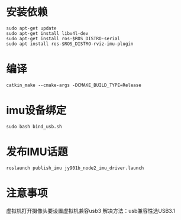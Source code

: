 # 安装依赖
```
sudo apt-get update
sudo apt-get install libv4l-dev
sudo apt-get install ros-$ROS_DISTRO-serial
sudo apt install ros-$ROS_DISTRO-rviz-imu-plugin

```

# 编译
```
catkin_make --cmake-args -DCMAKE_BUILD_TYPE=Release
```

# imu设备绑定
```
sudo bash bind_usb.sh
```

# 发布IMU话题
```
roslaunch publish_imu jy901b_node2_imu_driver.launch
```

# 注意事项
虚拟机打开摄像头要设置虚拟机兼容usb3
解决方法：usb兼容性选USB3.1